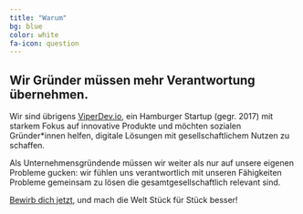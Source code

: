 ```yaml
---
title: "Warum"
bg: blue
color: white
fa-icon: question
---
```


## Wir Gründer müssen mehr Verantwortung übernehmen.

Wir sind übrigens [ViperDev.io](https://viperdev.io/), ein Hamburger Startup (gegr. 2017) mit starkem Fokus auf innovative Produkte und möchten sozialen Gründer*innen helfen, digitale Lösungen mit gesellschaftlichem Nutzen zu schaffen.

Als Unternehmensgründende müssen wir weiter als nur auf unsere eigenen Probleme gucken: wir fühlen uns verantwortlich mit unseren Fähigkeiten Probleme gemeinsam zu lösen die gesamtgesellschaftlich relevant sind.

[Bewirb dich jetzt](#bewerbung), und mach die Welt Stück für Stück besser!
